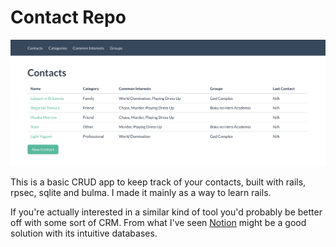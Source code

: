 # Contact Repo

![Dashboard](./ContactRepoDashboard.png)

This is a basic CRUD app to keep track of your contacts, built with rails, rpsec, sqlite and bulma. I made it mainly as a way to learn rails.

If you're actually interested in a similar kind of tool you'd probably be better off with some sort of CRM. From what I've seen [Notion](https://www.notion.so/) might be a good solution with its intuitive databases.
